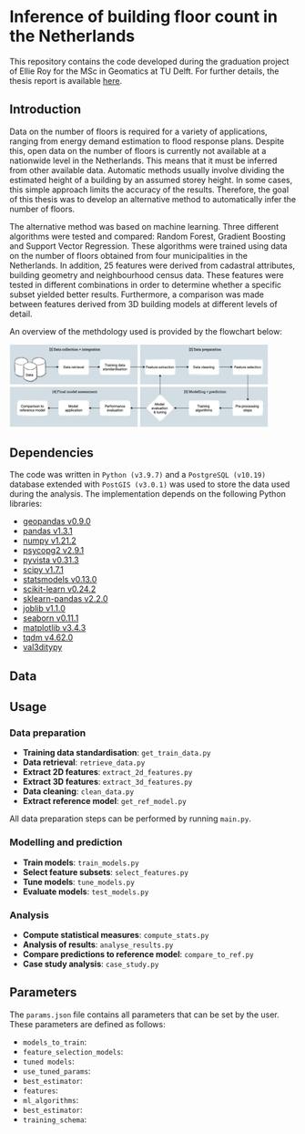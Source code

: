 # Inference of building floor count in the Netherlands

This repository contains the code developed during the graduation project of Ellie Roy for the MSc in Geomatics at TU Delft. 
For further details, the thesis report is available [here](http://resolver.tudelft.nl/uuid:6de4255c-ab2b-49c2-a282-ed779de092a1). 

## Introduction 

Data on the number of floors is required for a variety of applications, ranging from energy demand estimation to flood response plans. 
Despite this, open data on the number of floors is currently not available at a nationwide level in the Netherlands.
This means that it must be inferred from other available data. 
Automatic methods usually involve dividing the estimated height of a building by an assumed storey height. 
In some cases, this simple approach limits the accuracy of the results. 
Therefore, the goal of this thesis was to develop an alternative method to automatically infer the number of floors. 

The alternative method was based on machine learning. 
Three different algorithms were tested and compared: Random Forest, Gradient Boosting and Support Vector Regression.
These algorithms were trained using data on the number of floors obtained from four municipalities in the Netherlands.
In addition, 25 features were derived from cadastral attributes, building geometry and neighbourhood census data.
These features were tested in different combinations in order to determine whether a specific subset yielded better results. 
Furthermore, a comparison was made between features derived from 3D building models at different levels of detail.

An overview of the methdology used is provided by the flowchart below: 

<p float="left">
  <img src="./images/flowchart.jpg" width="90%"/> 
</p>

## Dependencies 
The code was written in `Python (v3.9.7)` and a `PostgreSQL (v10.19)` database extended with `PostGIS (v3.0.1)` was used to store the data used during the analysis. The implementation depends on the following Python libraries: 

* [geopandas v0.9.0](https://pypi.org/project/geopandas/0.9.0/)
* [pandas v1.3.1](https://pypi.org/project/pandas/1.3.1/)
* [numpy v1.21.2](https://pypi.org/project/numpy/1.21.2/)
* [psycopg2 v2.9.1](https://pypi.org/project/psycopg2/2.9.1/)
* [pyvista v0.31.3](https://pypi.org/project/pyvista/0.31.3/)
* [scipy v1.7.1](https://pypi.org/project/scipy/1.7.1/)
* [statsmodels v0.13.0](https://pypi.org/project/statsmodels/0.13.0/)
* [scikit-learn v0.24.2](https://pypi.org/project/scikit-learn/0.24.2/)
* [sklearn-pandas v2.2.0](https://pypi.org/project/sklearn-pandas/2.2.0/)
* [joblib v1.1.0](https://pypi.org/project/joblib/1.1.0/)
* [seaborn v0.11.1](https://pypi.org/project/seaborn/0.11.1/)
* [matplotlib v3.4.3](https://pypi.org/project/matplotlib/3.4.3/)
* [tqdm v4.62.0](https://pypi.org/project/tqdm/4.62.0/)
* [val3ditypy](https://github.com/tudelft3d/val3ditypy)

## Data

## Usage

### Data preparation 

* **Training data standardisation**: `get_train_data.py`
* **Data retrieval**: `retrieve_data.py`
* **Extract 2D features**: `extract_2d_features.py`
* **Extract 3D features**: `extract_3d_features.py`
* **Data cleaning**: `clean_data.py`
* **Extract reference model**: `get_ref_model.py`

All data preparation steps can be performed by running `main.py`. 

### Modelling and prediction 

* **Train models**: `train_models.py`
* **Select feature subsets**: `select_features.py`
* **Tune models**: `tune_models.py`
* **Evaluate models**: `test_models.py`

### Analysis 
* **Compute statistical measures**: `compute_stats.py`
* **Analysis of results**: `analyse_results.py`
* **Compare predictions to reference model**: `compare_to_ref.py`
* **Case study analysis**: `case_study.py`

## Parameters

The `params.json` file contains all parameters that can be set by the user. These parameters are defined as follows: 

* `models_to_train`: 
* `feature_selection_models`: 
* `tuned models`:
* `use_tuned_params`: 
* `best_estimator`:
* `features`: 
* `ml_algorithms`: 
* `best_estimator`: 
* `training_schema`: